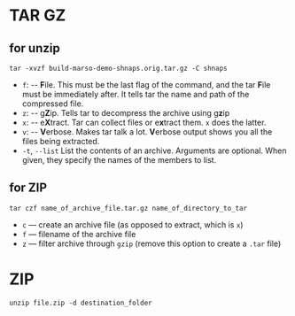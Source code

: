 
# TAR GZ
## for unzip
```
tar -xvzf build-marso-demo-shnaps.orig.tar.gz -C shnaps
```

- `f`: -- **F**ile. This must be the last flag of the command, and the tar **F**ile must be immediately after. It tells tar the name and path of the compressed file.
- `z`: -- g**Z**ip. Tells tar to decompress the archive using g**z**ip
- `x`: -- e**X**tract. Tar can collect files or e**x**tract them. `x` does the latter.
- `v`: -- **V**erbose. Makes tar talk a lot. **V**erbose output shows you all the files being extracted.
- `-t`, `--list`  List the contents of an archive. Arguments are optional. When given, they specify the names of the members to list.

## for ZIP
```
tar czf name_of_archive_file.tar.gz name_of_directory_to_tar
```

- `c` — create an archive file (as opposed to extract, which is `x`)
- `f` — filename of the archive file
- `z` — filter archive through `gzip` (remove this option to create a `.tar` file)

# ZIP

```
unzip file.zip -d destination_folder
```